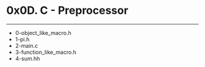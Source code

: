 # 0x0D. C - Preprocessor
---
- 0-object_like_macro.h
- 1-pi.h
- 2-main.c
- 3-function_like_macro.h
- 4-sum.hh
